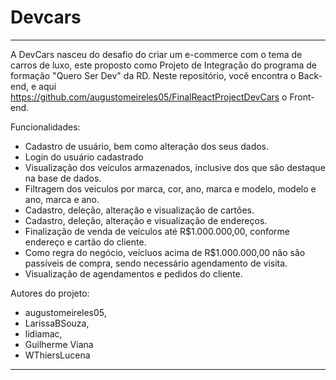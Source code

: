 # Devcars

--------------------------------
A DevCars nasceu do desafio do criar um e-commerce com o tema de carros de luxo, este proposto como Projeto de Integração do programa de formação "Quero Ser Dev" da RD. Neste repositório, você encontra o Back-end, e  aqui https://github.com/augustomeireles05/FinalReactProjectDevCars o Front-end.

Funcionalidades: 
* Cadastro de usuário, bem como alteração dos seus dados.
* Login do usuário cadastrado
* Visualização dos veículos armazenados, inclusive dos que são destaque na base de dados.
* Filtragem dos veiculos por marca, cor, ano, marca e modelo, modelo e ano, marca e ano.
* Cadastro, deleção, alteração e visualização de cartões.
* Cadastro, deleção, alteração e visualização de endereços.
* Finalização de venda de veículos até R$1.000.000,00, conforme endereço e cartão do cliente.
* Como regra do negócio, veícluos acima de R$1.000.000,00 não são passíveis de compra, sendo necessário agendamento de visita.
* Visualização de agendamentos e pedidos do cliente.




Autores do projeto: 
* augustomeireles05,
* LarissaBSouza,
* lidiamac,
* Guilherme Viana
* WThiersLucena
---------------------------------------
